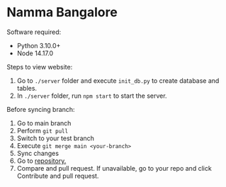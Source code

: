 # Namma Bangalore

Software required:
* Python 3.10.0+
* Node 14.17.0

Steps to view website:
1. Go to `./server` folder and execute `init_db.py` to create database and tables.
2. In `./server` folder, run `npm start` to start the server.

Before syncing branch:
1. Go to main branch
2. Perform `git pull`
3. Switch to your test branch
4. Execute `git merge main <your-branch>`
5. Sync changes
6. Go to [repository.](https://github.com/IshaanBose2147116/namma-bangalore)
7. Compare and pull request. If unavailable, go to your repo and click Contribute and pull request.
